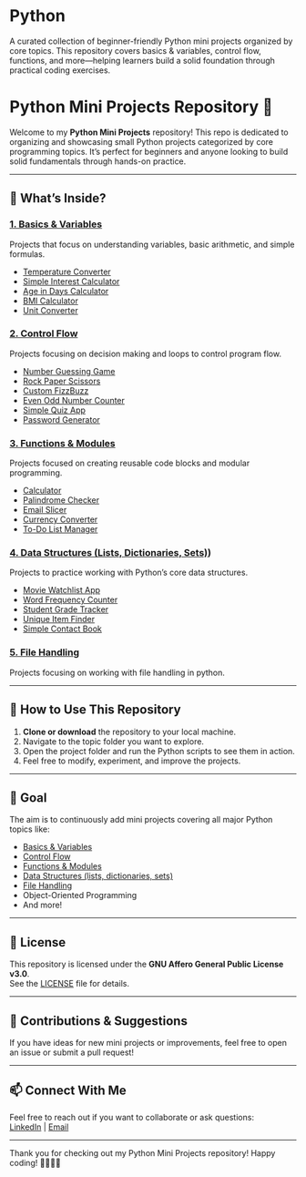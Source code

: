 # Python
A curated collection of beginner-friendly Python mini projects organized by core topics. This repository covers basics & variables, control flow, functions, and more—helping learners build a solid foundation through practical coding exercises.

# Python Mini Projects Repository 🐍

Welcome to my **Python Mini Projects** repository! This repo is dedicated to organizing and showcasing small Python projects categorized by core programming topics. It’s perfect for beginners and anyone looking to build solid fundamentals through hands-on practice.

---

## 🚀 What’s Inside?

### [1. Basics & Variables](https://github.com/VedDevX/Python/tree/main/Python/1.%20Basics_%26_Variables)  
Projects that focus on understanding variables, basic arithmetic, and simple formulas.

- [Temperature Converter](https://github.com/VedDevX/Python/tree/main/Python/1.%20Basics_%26_Variables/01.%20Temperature_Converter)  
- [Simple Interest Calculator](https://github.com/VedDevX/Python/tree/main/Python/1.%20Basics_%26_Variables/02.%20Simple_Interest_Calculator)  
- [Age in Days Calculator](https://github.com/VedDevX/Python/tree/main/Python/1.%20Basics_%26_Variables/03.%20Age_in_Days_Calculator)  
- [BMI Calculator](https://github.com/VedDevX/Python/tree/main/Python/1.%20Basics_%26_Variables/04.%20BMI_Calculator)  
- [Unit Converter](https://github.com/VedDevX/Python/tree/main/Python/1.%20Basics_%26_Variables/05.%20Unit_Converter)  

### [2. Control Flow](https://github.com/VedDevX/Python/tree/main/Python/2.%20Control_Flow)  
Projects focusing on decision making and loops to control program flow.

- [Number Guessing Game](https://github.com/VedDevX/Python/tree/main/Python/2.%20Control_Flow/01.%20Number_Guessing_Game)  
- [Rock Paper Scissors](https://github.com/VedDevX/Python/tree/main/Python/2.%20Control_Flow/02.%20Rock_Paper_%26_Scissors_Game)  
- [Custom FizzBuzz](https://github.com/VedDevX/Python/tree/main/Python/2.%20Control_Flow/03.%20FizzBuzz_With_Custom_Rules)  
- [Even Odd Number Counter](https://github.com/VedDevX/Python/tree/main/Python/2.%20Control_Flow/04.%20Even_Odd_Number_Counter)  
- [Simple Quiz App](https://github.com/VedDevX/Python/tree/main/Python/2.%20Control_Flow/05.%20Simple_Quiz_App_With_Score_Tracking)  
- [Password Generator](https://github.com/VedDevX/Python/tree/main/Python/2.%20Control_Flow/06.%20Password_Generator)  

### [3. Functions & Modules](https://github.com/VedDevX/Python/tree/main/Python/3.%20Functions_%26_Modules)  
Projects focused on creating reusable code blocks and modular programming.

- [Calculator](https://github.com/VedDevX/Python/tree/main/Python/3.%20Functions_%26_Modules/01.%20Calculator_With_Functions)  
- [Palindrome Checker](https://github.com/VedDevX/Python/tree/main/Python/3.%20Functions_%26_Modules/02.%20Palindrome_Checker_Function)  
- [Email Slicer](https://github.com/VedDevX/Python/tree/main/Python/3.%20Functions_%26_Modules/03.%20Email_Slicer)  
- [Currency Converter](https://github.com/VedDevX/Python/tree/main/Python/3.%20Functions_%26_Modules/04.20Currency_Converter_Using_Module_For_Rates)  
- [To-Do List Manager](https://github.com/VedDevX/Python/tree/main/Python/3.%20Functions_%26_Modules/05.%20To-Do-List_Manager)

### [4. Data Structures (Lists, Dictionaries, Sets)](https://github.com/VedDevX/Python/tree/main/Python/4.%20Basic_Data_Structures))  
Projects to practice working with Python’s core data structures.

- [Movie Watchlist App](https://github.com/VedDevX/Python/tree/main/Python/4.%20Basic_Data_Structures/01.%20Movie_Watchlist_App)  
- [Word Frequency Counter](https://github.com/VedDevX/Python/tree/main/Python/4.%20Basic_Data_Structures/02.%20Word_Frequency_Counter)  
- [Student Grade Tracker](https://github.com/VedDevX/Python/tree/main/Python/4.%20Basic_Data_Structures/03.%20Students_Grade_Tracker)  
- [Unique Item Finder](https://github.com/VedDevX/Python/tree/main/Python/4.%20Basic_Data_Structures/04.%20Unique_Item_Finder)  
- [Simple Contact Book](https://github.com/VedDevX/Python/tree/main/Python/4.%20Basic_Data_Structures/05.%20Simple_Contact_Book)

### [5. File Handling](https://github.com/VedDevX/Python/tree/main/Python/5.%20File_Handling)
Projects focusing on working with file handling in python.

---

## 📌 How to Use This Repository

1. **Clone or download** the repository to your local machine.  
2. Navigate to the topic folder you want to explore.  
3. Open the project folder and run the Python scripts to see them in action.  
4. Feel free to modify, experiment, and improve the projects.  

---

## 🎯 Goal

The aim is to continuously add mini projects covering all major Python topics like:

- [Basics & Variables](https://github.com/VedDevX/Python/tree/main/Python/1.%20Basics_%26_Variables)  
- [Control Flow](https://github.com/VedDevX/Python/tree/main/Python/2.%20Control_Flow)  
- [Functions & Modules](https://github.com/VedDevX/Python/tree/main/Python/3.%20Functions_%26_Modules)  
- [Data Structures (lists, dictionaries, sets)](https://github.com/VedDevX/Python/tree/main/Python/4.%20Basic_Data_Structures) 
- [File Handling](https://github.com/VedDevX/Python/tree/main/Python/5.%20File_Handling)
- Object-Oriented Programming  
- And more!  

---

## 📝 License

This repository is licensed under the **GNU Affero General Public License v3.0**.  
See the [LICENSE](LICENSE) file for details.  

---

## 🤝 Contributions & Suggestions

If you have ideas for new mini projects or improvements, feel free to open an issue or submit a pull request!  

---

## 📫 Connect With Me

Feel free to reach out if you want to collaborate or ask questions:  
[LinkedIn](https://www.linkedin.com/in/vedant-jadhav-vj19) | [Email](mailto:vedant.jadhav1928@gmail.com)  

---

Thank you for checking out my Python Mini Projects repository! Happy coding! 👩‍💻👨‍💻
